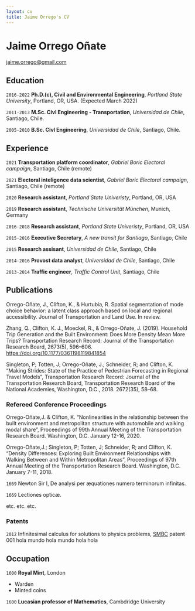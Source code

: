 ```yaml
---
layout: cv
title: Jaime Orrego's CV
---
```

# Jaime Orrego Oñate


<div id="webaddress">
<a href="jaime.orrego@gmail.com">jaime.orrego@gmail.com</a>
</div>

## Education

`2016-2022`
**Ph.D.(c), Civil and Environmental Engineering**, *Portland State University*, Portland, OR, USA. (Expected March 2022)

`2011-2013`
**M.Sc. Civl Engineering - Transportation**, *Universidad de Chile*, Santiago, Chile.

`2005-2010`
**B.Sc. Civl Engineering**, *Universidad de Chile*, Santiago, Chile.

## Experience

`2021`
**Transportation platform coordinator**, *Gabriel Boric Electoral campaign*, Santiago, Chile (remote)

`2021`
**Electoral inteligence data scientist**, *Gabriel Boric Electoral campaign*, Santiago, Chile (remote)

`2020`
**Research assistant**, *Portland State Univeristy*, Portland, OR, USA

`2019`
**Research assistant**, *Technische Universität München*, Munich, Germany

`2016-2018`
**Research assistant**, *Portland State Univeristy*, Portland, OR, USA

`2015-2016`
**Executive Secretary**, *A new transit for Santiago*, Santiago, Chile

`2015`
**Research assisant**, *Universidad de Chile*, Santiago, Chile

`2014-2016`
**Provost data analyst**, *Universidad de Chile*, Santiago, Chile

`2013-2014`
**Traffic engineer**, *Traffic Control Unit*, Santiago, Chile

## Publications

Orrego-Oñate, J., Clifton, K., & Hurtubia, R. Spatial segmentation of mode choice behavior: a latent class approach based on local and regional accessibility. Journal of Transportation and Land Use. In review.

Zhang, Q., Clifton, K. J., Moeckel, R., & Orrego-Oñate, J. (2019). Household Trip Generation and the Built Environment: Does More Density Mean More Trips? Transportation Research Record: Journal of the Transportation Research Board, 2673(5), 596–606. https://doi.org/10.1177/0361198119841854

Singleton, P; Totten, J; Orrego-Oñate, J.; Schneider, R; and Clifton, K. “Making Strides: State of the Practice of Pedestrian Forecasting in Regional Travel Models”, Transportation Research Record: Journal of the Transportation Research Board, Transportation Research Board of the National Academies, Washington, D.C., 2018. 2672(35), 58–68.

### Refereed Conference Proceedings

Orrego-Oñate,J. & Clifton, K. “Nonlinearities in the relationship between the built environment and metropolitan structure with automobile and walking modal share”, Proceedings of 99th Annual Meeting of the Transportation Research Board. Washington, D.C. January 12-16, 2020.

Orrego-Oñate,J.; Singleton, P; Totten, J; Schneider, R; and Clifton, K. “Density Differences: Exploring Built Environment Relationships with Walking Between and Within Metropolitan Areas”, Proceedings of 97th Annual Meeting of the Transportation Research Board. Washington, D.C. January 7-11, 2018.

`1669`
Newton Sir I, De analysi per æquationes numero terminorum infinitas. 

`1669`
Lectiones opticæ.

etc. etc. etc.

### Patents

`2012`
Infinitesimal calculus for solutions to physics problems, [SMBC](http://www.techdirt.com/articles/20121011/09312820678/if-patents-had-been-around-time-newton.shtml) patent 001 hola mundo hola mundo hola hola


## Occupation

`1600`
__Royal Mint__, London

- Warden
- Minted coins

`1600`
__Lucasian professor of Mathematics__, Cambdridge University



<!-- ### Footer

Last updated: May 2013 -->


